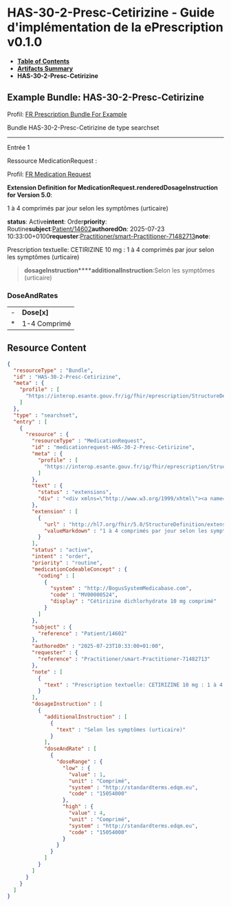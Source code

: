 # HAS-30-2-Presc-Cetirizine - Guide d'implémentation de la ePrescription v0.1.0

* [**Table of Contents**](toc.md)
* [**Artifacts Summary**](artifacts.md)
* **HAS-30-2-Presc-Cetirizine**

## Example Bundle: HAS-30-2-Presc-Cetirizine

Profil: [FR Prescription Bundle For Example](StructureDefinition-fr-prescription-bundle-for-example.md)

Bundle HAS-30-2-Presc-Cetirizine de type searchset

-------

Entrée 1

Ressource MedicationRequest :

> 

Profil: [FR Medication Request](StructureDefinition-fr-medicationrequest.md)

**Extension Definition for MedicationRequest.renderedDosageInstruction for Version 5.0**:

1 à 4 comprimés par jour selon les symptômes (urticaire)

**status**: Active**intent**: Order**priority**: Routine**subject**:[Patient/14602](Patient/14602)**authoredOn**: 2025-07-23 10:33:00+0100**requester**:[Practitioner/smart-Practitioner-71482713](Practitioner/smart-Practitioner-71482713)**note**:
> 

Prescription textuelle: CETIRIZINE 10 mg : 1 à 4 comprimés par jour selon les symptômes (urticaire)


> **dosageInstruction****additionalInstruction**:Selon les symptômes (urticaire)

### DoseAndRates

| | |
| :--- | :--- |
| - | **Dose[x]** |
| * | 1-4 Comprimé |





## Resource Content

```json
{
  "resourceType" : "Bundle",
  "id" : "HAS-30-2-Presc-Cetirizine",
  "meta" : {
    "profile" : [
      "https://interop.esante.gouv.fr/ig/fhir/eprescription/StructureDefinition/fr-prescription-bundle-for-example"
    ]
  },
  "type" : "searchset",
  "entry" : [
    {
      "resource" : {
        "resourceType" : "MedicationRequest",
        "id" : "medicationrequest-HAS-30-2-Presc-Cetirizine",
        "meta" : {
          "profile" : [
            "https://interop.esante.gouv.fr/ig/fhir/eprescription/StructureDefinition/fr-medicationrequest"
          ]
        },
        "text" : {
          "status" : "extensions",
          "div" : "<div xmlns=\"http://www.w3.org/1999/xhtml\"><a name=\"MedicationRequest_medicationrequest-HAS-30-2-Presc-Cetirizine\"> </a><p class=\"res-header-id\"><b>Narratif généré : PrescriptionMédicamenteuseTODO medicationrequest-HAS-30-2-Presc-Cetirizine</b></p><a name=\"medicationrequest-HAS-30-2-Presc-Cetirizine\"> </a><a name=\"hcmedicationrequest-HAS-30-2-Presc-Cetirizine\"> </a><div style=\"display: inline-block; background-color: #d9e0e7; padding: 6px; margin: 4px; border: 1px solid #8da1b4; border-radius: 5px; line-height: 60%\"><p style=\"margin-bottom: 0px\"/><p style=\"margin-bottom: 0px\">Profil: <a href=\"StructureDefinition-fr-medicationrequest.html\">FR Medication Request</a></p></div><p><b>Extension Definition for MedicationRequest.renderedDosageInstruction for Version 5.0</b>: </p><div><p>1 à 4 comprimés par jour selon les symptômes (urticaire)</p>\n</div><p><b>status</b>: Active</p><p><b>intent</b>: Order</p><p><b>priority</b>: Routine</p><p><b>medication</b>: <span title=\"Codes :{http://BogusSystemMedicabase.com MV00000524}\">Cétirizine dichlorhydrate 10 mg comprimé</span></p><p><b>subject</b>: <a href=\"Patient/14602\">Patient/14602</a></p><p><b>authoredOn</b>: 2025-07-23 10:33:00+0100</p><p><b>requester</b>: <a href=\"Practitioner/smart-Practitioner-71482713\">Practitioner/smart-Practitioner-71482713</a></p><p><b>note</b>: </p><blockquote><div><p>Prescription textuelle: CETIRIZINE 10 mg : 1 à 4 comprimés par jour selon les symptômes (urticaire)</p>\n</div></blockquote><blockquote><p><b>dosageInstruction</b></p><p><b>additionalInstruction</b>: <span title=\"Codes :\">Selon les symptômes (urticaire)</span></p><h3>DoseAndRates</h3><table class=\"grid\"><tr><td style=\"display: none\">-</td><td><b>Dose[x]</b></td></tr><tr><td style=\"display: none\">*</td><td>1-4 Comprimé</td></tr></table></blockquote></div>"
        },
        "extension" : [
          {
            "url" : "http://hl7.org/fhir/5.0/StructureDefinition/extension-MedicationRequest.renderedDosageInstruction",
            "valueMarkdown" : "1 à 4 comprimés par jour selon les symptômes (urticaire)"
          }
        ],
        "status" : "active",
        "intent" : "order",
        "priority" : "routine",
        "medicationCodeableConcept" : {
          "coding" : [
            {
              "system" : "http://BogusSystemMedicabase.com",
              "code" : "MV00000524",
              "display" : "Cétirizine dichlorhydrate 10 mg comprimé"
            }
          ]
        },
        "subject" : {
          "reference" : "Patient/14602"
        },
        "authoredOn" : "2025-07-23T10:33:00+01:00",
        "requester" : {
          "reference" : "Practitioner/smart-Practitioner-71482713"
        },
        "note" : [
          {
            "text" : "Prescription textuelle: CETIRIZINE 10 mg : 1 à 4 comprimés par jour selon les symptômes (urticaire)"
          }
        ],
        "dosageInstruction" : [
          {
            "additionalInstruction" : [
              {
                "text" : "Selon les symptômes (urticaire)"
              }
            ],
            "doseAndRate" : [
              {
                "doseRange" : {
                  "low" : {
                    "value" : 1,
                    "unit" : "Comprimé",
                    "system" : "http://standardterms.edqm.eu",
                    "code" : "15054000"
                  },
                  "high" : {
                    "value" : 4,
                    "unit" : "Comprimé",
                    "system" : "http://standardterms.edqm.eu",
                    "code" : "15054000"
                  }
                }
              }
            ]
          }
        ]
      }
    }
  ]
}

```
